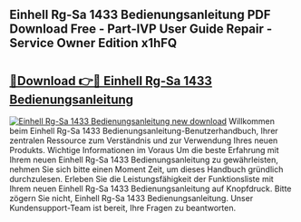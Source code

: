 ## Einhell Rg-Sa 1433 Bedienungsanleitung PDF Download Free - Part-lVP User Guide Repair - Service Owner Edition x1hFQ

# <h2><a href="http://df0l8c.blite.top/?on=Einhell+Rg-Sa+1433+Bedienungsanleitung">🔗Download 👉🔴 Einhell Rg-Sa 1433 Bedienungsanleitung</a></h2>

[![Einhell Rg-Sa 1433 Bedienungsanleitung new download](https://i.imgur.com/lujVjoI.png)](http://df0l8c.blite.top/?on=Einhell+Rg-Sa+1433+Bedienungsanleitung)
Willkommen beim Einhell Rg-Sa 1433 Bedienungsanleitung-Benutzerhandbuch, Ihrer zentralen Ressource zum Verständnis und zur Verwendung Ihres neuen Produkts. Wichtige Informationen im Voraus Um die beste Erfahrung mit Ihrem neuen Einhell Rg-Sa 1433 Bedienungsanleitung zu gewährleisten, nehmen Sie sich bitte einen Moment Zeit, um dieses Handbuch gründlich durchzulesen. Erleben Sie die Leistungsfähigkeit der Funktionsliste mit Ihrem neuen Einhell Rg-Sa 1433 Bedienungsanleitung auf Knopfdruck. Bitte zögern Sie nicht, Einhell Rg-Sa 1433 Bedienungsanleitung. Unser Kundensupport-Team ist bereit, Ihre Fragen zu beantworten.
